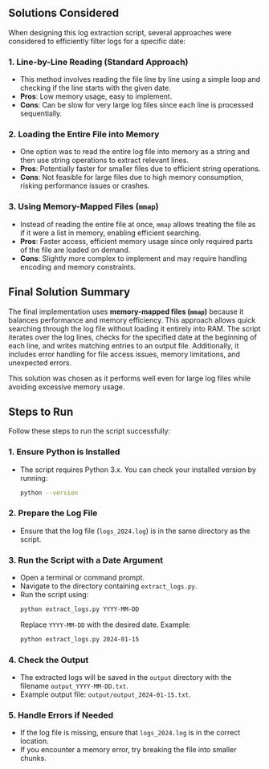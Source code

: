 ## Solutions Considered  

When designing this log extraction script, several approaches were considered to efficiently filter logs for a specific date:  

### 1. Line-by-Line Reading (Standard Approach)  
- This method involves reading the file line by line using a simple loop and checking if the line starts with the given date.  
- **Pros**: Low memory usage, easy to implement.  
- **Cons**: Can be slow for very large log files since each line is processed sequentially.  

### 2. Loading the Entire File into Memory  
- One option was to read the entire log file into memory as a string and then use string operations to extract relevant lines.  
- **Pros**: Potentially faster for smaller files due to efficient string operations.  
- **Cons**: Not feasible for large files due to high memory consumption, risking performance issues or crashes.  

### 3. Using Memory-Mapped Files (`mmap`)  
- Instead of reading the entire file at once, `mmap` allows treating the file as if it were a list in memory, enabling efficient searching.  
- **Pros**: Faster access, efficient memory usage since only required parts of the file are loaded on demand.  
- **Cons**: Slightly more complex to implement and may require handling encoding and memory constraints.  

## Final Solution Summary  

The final implementation uses **memory-mapped files (`mmap`)** because it balances performance and memory efficiency. This approach allows quick searching through the log file without loading it entirely into RAM. The script iterates over the log lines, checks for the specified date at the beginning of each line, and writes matching entries to an output file. Additionally, it includes error handling for file access issues, memory limitations, and unexpected errors.  

This solution was chosen as it performs well even for large log files while avoiding excessive memory usage.  

## Steps to Run  

Follow these steps to run the script successfully:  

### 1. Ensure Python is Installed  
- The script requires Python 3.x. You can check your installed version by running:  
  ```sh
  python --version
  ```  

### 2. Prepare the Log File  
- Ensure that the log file (`logs_2024.log`) is in the same directory as the script.  

### 3. Run the Script with a Date Argument  
- Open a terminal or command prompt.  
- Navigate to the directory containing `extract_logs.py`.  
- Run the script using:  
  ```sh
  python extract_logs.py YYYY-MM-DD
  ```  
  Replace `YYYY-MM-DD` with the desired date. Example:  
  ```sh
  python extract_logs.py 2024-01-15
  ```  

### 4. Check the Output  
- The extracted logs will be saved in the `output` directory with the filename `output_YYYY-MM-DD.txt`.  
- Example output file: `output/output_2024-01-15.txt`.  

### 5. Handle Errors if Needed  
- If the log file is missing, ensure that `logs_2024.log` is in the correct location.  
- If you encounter a memory error, try breaking the file into smaller chunks.